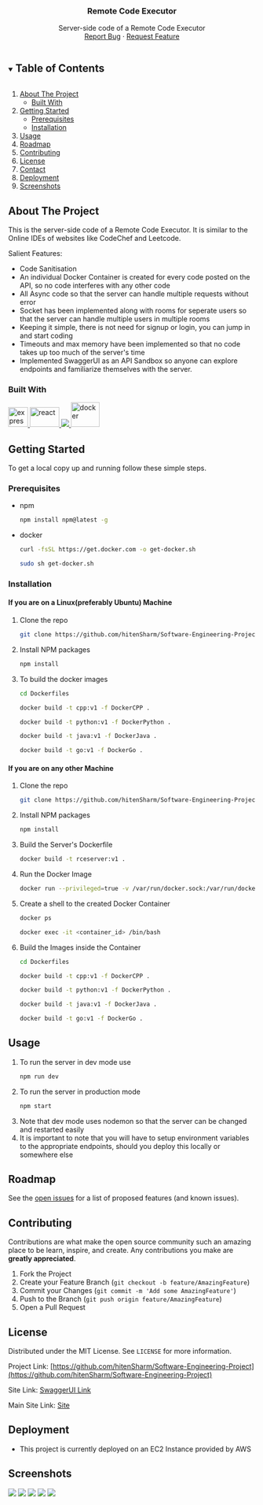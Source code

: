 <p align="center">
  <a href="https://github.com/hitenSharm/Software-Engineering-Project">
  </a>

  <h3 align="center">Remote Code Executor</h3>

  <p align="center">
    Server-side code of a Remote Code Executor
    <br />
    <a href="https://github.com/hitenSharm/Software-Engineering-Project/issues">Report Bug</a>
    ·
    <a href="https://github.com/hitenSharm/Software-Engineering-Project/issues">Request Feature</a>
  </p>
</p>

<!-- TABLE OF CONTENTS -->
<details open="open">
  <summary><h2 style="display: inline-block">Table of Contents</h2></summary>
  <ol>
    <li>
      <a href="#about-the-project">About The Project</a>
      <ul>
        <li><a href="#built-with">Built With</a></li>
      </ul>
    </li>
    <li>
      <a href="#getting-started">Getting Started</a>
      <ul>
        <li><a href="#prerequisites">Prerequisites</a></li>
        <li><a href="#installation">Installation</a></li>
      </ul>
    </li>
    <li><a href="#usage">Usage</a></li>
    <li><a href="#roadmap">Roadmap</a></li>
    <li><a href="#contributing">Contributing</a></li>
    <li><a href="#license">License</a></li>
    <li><a href="#contact">Contact</a></li>
    <li><a href="#deployment">Deployment</a></li>
    <li><a href="#screenshots">Screenshots</a></li>
  </ol>
</details>

<!-- ABOUT THE PROJECT -->

## About The Project

This is the server-side code of a Remote Code Executor. It is similar to the Online IDEs of websites like CodeChef and Leetcode.

Salient Features:

- Code Sanitisation
- An individual Docker Container is created for every code posted on the API, so no code interferes with any other code
- All Async code so that the server can handle multiple requests without error
- Socket has been implemented along with rooms for seperate users so that the server can handle multiple users in multiple rooms
- Keeping it simple, there is not need for signup or login, you can jump in and start coding
- Timeouts and max memory have been implemented so that no code takes up too much of the server's time
- Implemented SwaggerUI as an API Sandbox so anyone can explore endpoints and familiarize themselves with the server.

### Built With

<a href="https://expressjs.com" target="_blank"> <img src="https://www.vectorlogo.zone/logos/expressjs/expressjs-ar21.svg" alt="express" height="40"/> </a><a href="https://reactjs.org/" target="_blank"> <img src="https://upload.wikimedia.org/wikipedia/commons/a/a7/React-icon.svg" alt="react" width="60" height="40"/> </a><a href="https://nodejs.org" target="_blank"> <img src="https://img.icons8.com/color/48/000000/nodejs.png"/> </a>
<a href="https://www.docker.com/" target="_blank"> <img src="https://www.docker.com/sites/default/files/d8/styles/role_icon/public/2019-07/Moby-logo.png?itok=sYH_JEaJ" alt="docker" width="58" height="50"/> </a> 

<!-- GETTING STARTED -->

## Getting Started

To get a local copy up and running follow these simple steps.

### Prerequisites

- npm
  ```sh
  npm install npm@latest -g
  ```
- docker
  ```sh
  curl -fsSL https://get.docker.com -o get-docker.sh
  ```
  ```sh
  sudo sh get-docker.sh
  ```

### Installation
#### If you are on a Linux(preferably Ubuntu) Machine
1. Clone the repo
   ```sh
   git clone https://github.com/hitenSharm/Software-Engineering-Project
   ```
2. Install NPM packages
   ```sh
   npm install
   ```
3. To build the docker images
   ```sh 
   cd Dockerfiles 
   ```
   ```sh 
   docker build -t cpp:v1 -f DockerCPP . 
   ```
   ```sh 
   docker build -t python:v1 -f DockerPython . 
   ```
   ```sh 
   docker build -t java:v1 -f DockerJava . 
   ```
   ```sh 
   docker build -t go:v1 -f DockerGo . 
   ```
#### If you are on any other Machine
1. Clone the repo
   ```sh
   git clone https://github.com/hitenSharm/Software-Engineering-Project
   ```
2. Install NPM packages
   ```sh
   npm install
   ```
3. Build the Server's Dockerfile
   ```sh
   docker build -t rceserver:v1 .
   ```
4. Run the Docker Image
   ```sh
   docker run --privileged=true -v /var/run/docker.sock:/var/run/docker.sock -d -p 3000:3000 rceserver:v1  
   ```
5. Create a shell to the created Docker Container
   ```sh
   docker ps
   ```
   ```sh
   docker exec -it <container_id> /bin/bash
   ```
6. Build the Images inside the Container
   ```sh 
   cd Dockerfiles 
   ```
   ```sh 
   docker build -t cpp:v1 -f DockerCPP . 
   ```
   ```sh 
   docker build -t python:v1 -f DockerPython . 
   ```
   ```sh 
   docker build -t java:v1 -f DockerJava . 
   ```
   ```sh 
   docker build -t go:v1 -f DockerGo . 
   ```
<!-- USAGE EXAMPLES -->

## Usage

1.  To run the server in dev mode use
    ```sh
    npm run dev
    ```
2.  To run the server in production mode
    ```sh 
    npm start 
    ```
3.  Note that dev mode uses nodemon so that the server can be changed and restarted easily
4.  It is important to note that you will have to setup environment variables to the appropriate endpoints, should you deploy this locally or somewhere else

<!-- ROADMAP -->

## Roadmap

See the [open issues](https://github.com/hitenSharm/Software-Engineering-Project/issues) for a list of proposed features (and known issues).

<!-- CONTRIBUTING -->

## Contributing

Contributions are what make the open source community such an amazing place to be learn, inspire, and create. Any contributions you make are **greatly appreciated**.

1. Fork the Project
2. Create your Feature Branch (`git checkout -b feature/AmazingFeature`)
3. Commit your Changes (`git commit -m 'Add some AmazingFeature'`)
4. Push to the Branch (`git push origin feature/AmazingFeature`)
5. Open a Pull Request

<!-- LICENSE -->

## License

Distributed under the MIT License. See `LICENSE` for more information.

Project Link: [https://github.com/hitenSharm/Software-Engineering-Project](https://github.com/hitenSharm/Software-Engineering-Project)

Site Link: [SwaggerUI Link](http://3.110.47.178:3001/)

Main Site Link: [Site](http://www.rceui.ml/)

## Deployment
- This project is currently deployed on an EC2 Instance provided by AWS


## Screenshots
<img src="https://i.imgur.com/FOKwshQ.png"></img>
<img src="https://i.imgur.com/lb6Mcjx.png"></img>
<img src="https://i.imgur.com/npnqlZb.png"></img>
<img src="https://i.imgur.com/QxxhIju.png"></img>
<img src="https://i.imgur.com/OtICDoU.png"></img>
